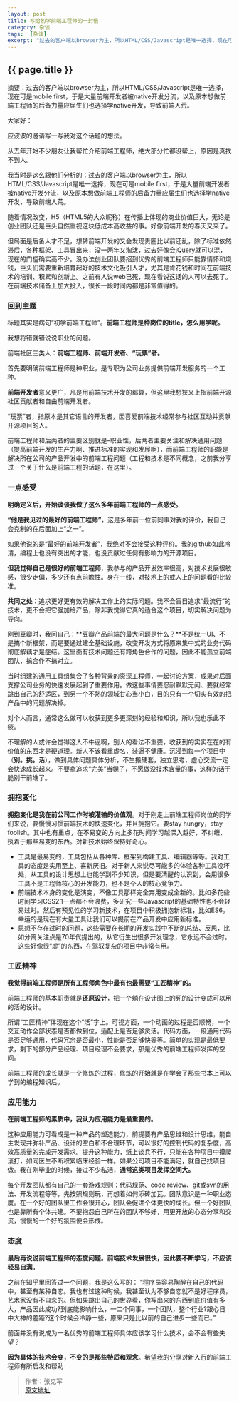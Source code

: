 ```yaml
---
layout: post
title: 写给初学前端工程师的一封信
category: 杂谈
tags:  [杂谈]
excerpt: "过去的客户端以browser为主，所以HTML/CSS/Javascript是唯一选择，现在可是mobile first，于是大量前端开发者被native开发分流，以及原本想做前端工程师的后备力量应届生们也选择学native开发，导致前端人荒。"
---
```

<h2>{{ page.title }}</h2>
<p class="zhai">摘要：过去的客户端以browser为主，所以HTML/CSS/Javascript是唯一选择，现在可是mobile first，于是大量前端开发者被native开发分流，以及原本想做前端工程师的后备力量应届生们也选择学native开发，导致前端人荒。</p>
<!--<p>{{ page.date | date_to_string }}</p>-->

大家好：

应波波的邀请写一写我对这个话题的想法。

从去年开始不少朋友让我帮忙介绍前端工程师，绝大部分忙都没帮上，原因是真找不到人。

我当时是这么跟他们分析的：过去的客户端以browser为主，所以HTML/CSS/Javascript是唯一选择，现在可是mobile first，于是大量前端开发者被native开发分流，以及原本想做前端工程师的后备力量应届生们也选择学native开发，导致前端人荒。

随着情况改变，H5（HTML5的大众昵称）在传播上体现的商业价值巨大，无论是创业团队还是巨头自然重视这块低成本高收益的事。好像前端开发的春天又来了。

但局面是后备人才不足，想转前端开发的又会发现贵圈比以前还乱，除了标准依然滞后，各种框架、工具冒出来，没一两年又淘汰，过去好像会jQuery就可以混，现在的门槛确实高不少。没办法创业团队要招到优秀的前端工程师只能靠情怀和烧钱，巨头们需要重新培育起好的技术文化吸引人才，尤其是肯花钱和时间在前端技术的培训、积累和创新上。之前有人说web已死，现在看说这话的人可以去死了。在前端技术储备上加大投入，很长一段时间内都是非常值得的。

### 回到主题   ###
标题其实是病句“初学前端工程师”。**前端工程师是种岗位的title，怎么用学呢。**

我想将错就错说说职业的问题。

前端社区三类人：**前端工程师、前端开发者、“玩票”者。**

首先要明确前端工程师是种职业，是专职为公司业务提供前端开发服务的一个工种。

**前端开发者**意义更广，凡是用前端技术开发的都算，但这里我想狭义上指前端开源社区贡献者和自由前端开发者。

“玩票”者，指原本是其它语言的开发者，因喜爱前端技术经常参与社区互动并贡献开源项目的人。

前端工程师和后两者的主要区别就是–职业性，后两者主要关注和解决通用问题（提高前端开发的生产力啊、推进标准的实现和发展啊），而前端工程师的职能是解决所在公司的产品开发中的前端工程问题（工程和技术是不同概念，之前我分享过一个关于什么是前端工程的话题，在这里）。

### 一点感受 ###
**明确定义后，开始谈谈我做了这么多年前端工程师的一点感受。**

**“他是我见过的最好的前端工程师”**，这是多年前一位前同事对我的评价，我自己会克制的在后面加上“之一”。

如果他说的是“最好的前端开发者”，我绝对不会接受这种评价。我的github如此冷清，编程上也没有突出的才能，也没贡献过任何有影响力的开源项目。

**但我觉得自己是很好的前端工程师**，我参与的产品开发效率很高，对技术发展很敏感，很少走偏，多少还有点前瞻性。身在一线，对技术上的或人上的问题看的比较准。

**共同之处**：追求更好更有效的解决工作上的实际问题。我不会盲目追求“最流行”的技术，更不会把它强加给产品，除非我觉得它真的适合这个项目，切实解决问题为导向。

刚到豆瓣时，我问自己：**豆瓣产品前端的最大问题是什么？**不是统一UI、不是搞个新框架，而是要通过建全基础设施，改变开发方式将原来集中式的业务代码彻底解藕才是症结。这里面有技术问题还有跨角色合作的问题，因此不能孤立前端团队，搞合作不搞对立。

当时组建的通用工具组集合了各种背景的资深工程师，一起讨论方案，成果对后面支撑公司业务的快速发展起到了重要作用。做这些事情要忍耐默默无闻、要就经常跳出自己的舒适区，到另一个不熟的领域甘心当小白，目的只有一个切实有效的把产品中的问题解决掉。

对个人而言，通常这么做可以收获到更多更深刻的经验和知识，所以我也乐此不疲。

不理解的人或许会觉得这人不牛逼啊，别人的看法不重要，收获到的实实在在的有价值的东西才是硬道理。新人不该看重虚名，装逼不健康。沉浸到每一个项目中（**别。挑。活**），做到具体问题具体分析，不生搬硬套，独立思考，虚心交流一定会快速成长起来。不要拿追求“完美”当幌子，不愿做没技术含量的事，这样的话干脆别干前端了。
### 拥抱变化 ###

**拥抱变化是我在前公司工作时被灌输的价值观**。对于刚走上前端工程师岗位的同学们来说，要慢慢习惯前端技术的快速变化，并且拥抱它。要stay hungry，stay foolish。其中也有重点，在不易变的方向上多花时间学习越深入越好，不纠缠、执着于那些易变的东西。对新技术始终保持好奇心。

- 工具是最易变的，工具包括从各种库、框架到构建工具、编辑器等等。我对工具的态度是实用至上、喜新厌旧。对于新人来说尽可能多的体验各种工具没坏处，从工具的设计思想上也能学到不少知识，但是要清醒的认识到，会用很多工具不是工程师核心的开发能力，也不是个人的核心竞争力。
- 前端技术本身的变化是演变，不像工具那样完全弃用变成全新的。比如多花些时间学习CSS2.1一点都不会浪费，多研究一些Javascript的基础特性也不会轻易过时。然后有预见性的学习新技术，在项目中积极拥抱新标准，比如ES6。幸运的是现在有大量工具让我们可以提前在产品开发中应用新标准。
- 思想不存在过时的问题，这些需要在长期的开发实践中不断的总结、反思，比如分离关注点是70年代提出的，从它衍生出很多开发理念，它永远不会过时。这些好像很“虚”的东西，在驾驭复杂的项目中非常有用。

### 工匠精神 ###
**我觉得前端工程师是所有工程师角色中最有也最需要“工匠精神”的。**

前端工程师的基本职责就是**还原设计**，把一个躺在设计图上的死的设计变成可以用的活的设计。

所谓“工匠精神”体现在这个“活”字上。可视方面，一个动画的过程是否顺畅，一个交互动作全部状态是否都做到位，适配上是否足够灵活。代码方面，一段通用代码是否足够通用，代码冗余是否最小，性能是否足够快等等。简单的实现是最低要求，剩下的部分产品经理、项目经理不会要求，那是优秀的前端工程师发挥的空间。

前端工程师的成长就是一个修炼的过程，修炼的开始就是在学会了那些书本上可以学到的编程知识后。

### 应用能力 ###
**在前端工程师的素质中，我认为应用能力是最重要的。**

这种应用能力可看成是一种产品的塑造能力，前提要有产品思维和设计思维，能自主发现并弥补产品、设计的空白和不合理环节，可以很好的控制代码的复杂度，高效高质量的完成开发需求。提升这种能力，纸上谈兵不行，只能在各种项目中摸爬滚打，如同医生不断积累临床经验一样。如果公司项目不能满足，就自己找项目做。我在刚毕业的时候，接过不少私活，**通常这类项目发挥空间大。**

每个开发团队都有自己的一套游戏规则：代码规范、code review、git或svn的用法、开发流程等等，先按照规则玩，再想着如何添砖加瓦。团队意识是一种职业态度。在一个好的团队里工作会很开心，团队会促进个体更快的成长。但一个好团队也是靠所有个体共建。不要抱怨自己所在的团队不够好，用更开放的心态分享和交流，慢慢的一个好的氛围便会形成。

### 态度 ###

**最后再说说前端工程师的态度问题。前端技术发展很快，因此要不断学习，不应该轻易自满。**

之前在知乎里回答过一个问题，我是这么写的： “程序员容易陶醉在自己的代码中，甚至有某种自恋。我也有过这种时候，我甚至认为不够自恋就不是好程序员，艺术家没有不自恋的。但如果跳出自己的世界看，你写出来的东西到底价值有多大，产品因此成功?到底能影响什么，一二个同事，一个团队，整个行业?跟心目中大神的差距?这个时候会冷静一些，原来只是比以前的自己进步一些而已。”

前面并没有说成为一名优秀的前端工程师具体应该学习什么技术，会不会有些失望？

**因为具体的技术会变，不变的是那些特质和观念**。希望我的分享对新入行的前端工程师有所启发和帮助

> 作者：张克军   
><a href= "https://www.w3ctech.com/topic/983">原文地址